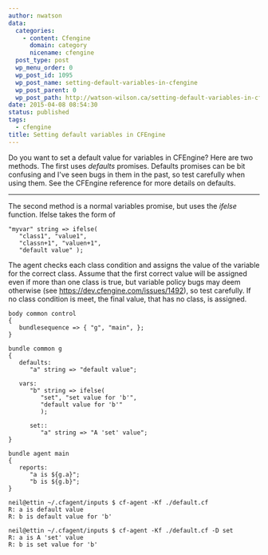 ```yaml
---
author: nwatson
data:
  categories:
    - content: Cfengine
      domain: category
      nicename: cfengine
  post_type: post
  wp_menu_order: 0
  wp_post_id: 1095
  wp_post_name: setting-default-variables-in-cfengine
  wp_post_parent: 0
  wp_post_path: http://watson-wilson.ca/setting-default-variables-in-cfengine/
date: 2015-04-08 08:54:30
status: published
tags:
  - cfengine
title: Setting default variables in CFEngine
---
```



Do you want to set a default value for variables in CFEngine? Here are
two methods. The first uses *defaults* promises. Defaults promises can
be bit confusing and I've seen bugs in them in the past, so test
carefully when using them. See the CFEngine reference for more details
on defaults.

---

The second method is a normal variables promise, but uses the *ifelse*
function. Ifelse takes the form of

    "myvar" string => ifelse(
       "class1", "value1",
       "classn+1", "valuen+1",
       "default value" );

The agent checks each class condition and assigns the value of the
variable for the correct class. Assume that the first correct value
will be assigned even if more than one class is true, but variable
policy bugs may deem otherwise (see
https://dev.cfengine.com/issues/1492), so test carefully. If no class
condition is meet, the final value, that has no class, is assigned.

    body common control
    {
       bundlesequence => { "g", "main", };
    }
     
    bundle common g
    {
       defaults:
          "a" string => "default value";
     
       vars:
          "b" string => ifelse(
             "set", "set value for 'b'",
             "default value for 'b'"
             );
     
          set::
             "a" string => "A 'set' value";
    }
     
    bundle agent main
    {
       reports:
          "a is ${g.a}";
          "b is ${g.b}";
    }
     
    neil@ettin ~/.cfagent/inputs $ cf-agent -Kf ./default.cf
    R: a is default value
    R: b is default value for 'b'
     
    neil@ettin ~/.cfagent/inputs $ cf-agent -Kf ./default.cf -D set
    R: a is A 'set' value
    R: b is set value for 'b'
